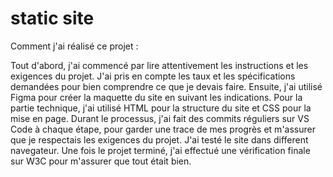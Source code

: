 # static site

Comment j'ai réalisé ce projet :

Tout d'abord, j'ai commencé par lire attentivement les instructions et les exigences du projet. J'ai pris en compte les taux et les spécifications demandées pour bien comprendre ce que je devais faire. Ensuite, j'ai utilisé Figma pour créer la maquette du site en suivant les indications. Pour la partie technique, j'ai utilisé HTML pour la structure du site et CSS pour la mise en page.
Durant le processus, j'ai fait des commits réguliers sur VS Code à chaque étape, pour garder une trace de mes progrès et m'assurer que je respectais les exigences du projet. J'ai testé le site dans different navegateur.
Une fois le projet terminé, j'ai effectué une vérification finale sur W3C pour m'assurer que tout était bien.